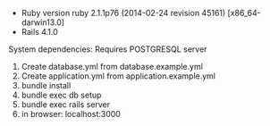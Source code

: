 - Ruby version ruby 2.1.1p76 (2014-02-24 revision 45161) [x86_64-darwin13.0]
- Rails 4.1.0

System dependencies:
  Requires POSTGRESQL server

1. Create database.yml from database.example.yml
2. Create application.yml from application.example.yml
3. bundle install
4. bundle exec db setup
5. bundle exec rails server
6. in browser: localhost:3000
